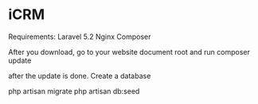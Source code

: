 # iCRM

Requirements:
Laravel 5.2
Nginx
Composer

After you download, go to your website document root and run
composer update

after the update is done. Create a database

php artisan migrate
php artisan db:seed

